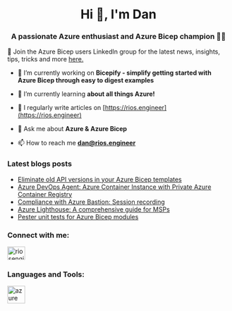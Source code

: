 <h1 align="center">Hi 👋, I'm Dan</h1>
<h3 align="center">A passionate Azure enthusiast and Azure Bicep champion 👑🦾 </h3>

💪 Join the Azure Bicep users LinkedIn group for the latest news, insights, tips, tricks and more [here.](https://www.linkedin.com/groups/13004126/)

- 🔭 I’m currently working on **Bicepify - simplify getting started with Azure Bicep through easy to digest examples**

- 🌱 I’m currently learning **about all things Azure!**

- 📝 I regularly write articles on [https://rios.engineer](https://rios.engineer)

- 💬 Ask me about **Azure & Azure Bicep**

- 📫 How to reach me **dan@rios.engineer**

### Latest blogs posts
<!-- BLOG-POST-LIST:START -->
- [Eliminate old API versions in your Azure Bicep templates](https://rios.engineer/eliminate-old-api-versions-in-your-azure-bicep-templates/)
- [Azure DevOps Agent: Azure Container Instance with Private Azure Container Registry](https://rios.engineer/azure-devops-agent-azure-container-instance-with-private-azure-container-registry/)
- [Compliance with Azure Bastion: Session recording](https://rios.engineer/compliance-with-azure-bastion-session-recording/)
- [Azure Lighthouse: A comprehensive guide for MSPs](https://rios.engineer/azure-lighthouse-a-comprehensive-guide-for-msps/)
- [Pester unit tests for Azure Bicep modules](https://rios.engineer/pester-unit-tests-for-azure-bicep-modules/)
<!-- BLOG-POST-LIST:END -->

<h3 align="left">Connect with me:</h3>
<p align="left">
<a href="https://linkedin.com/in/riosengineer" target="blank"><img align="center" src="https://raw.githubusercontent.com/rahuldkjain/github-profile-readme-generator/master/src/images/icons/Social/linked-in-alt.svg" alt="riosengineer" height="30" width="40" /></a>
</p>

<h3 align="left">Languages and Tools:</h3>
<p align="left"> <a href="https://azure.microsoft.com/en-in/" target="_blank" rel="noreferrer"> <img src="https://www.vectorlogo.zone/logos/microsoft_azure/microsoft_azure-icon.svg" alt="azure" width="40" height="40"/> </a> </p>
